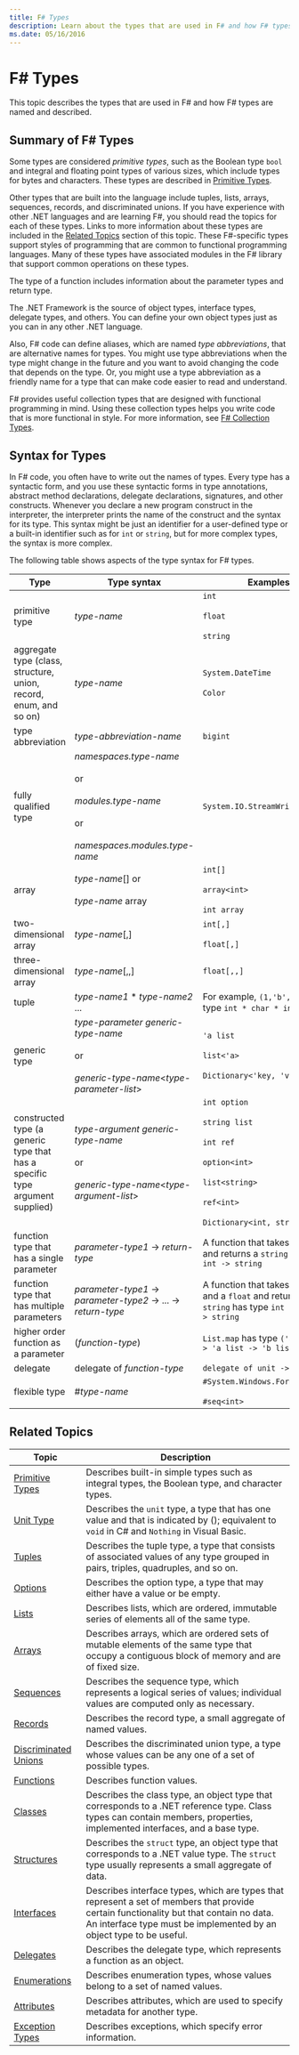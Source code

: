 ```yaml
---
title: F# Types
description: Learn about the types that are used in F# and how F# types are named and described.
ms.date: 05/16/2016
---
```

# F# Types

This topic describes the types that are used in F# and how F# types are named and described.


## Summary of F# Types
Some types are considered *primitive types*, such as the Boolean type `bool` and integral and floating point types of various sizes, which include types for bytes and characters. These types are described in [Primitive Types](primitive-types.md).

Other types that are built into the language include tuples, lists, arrays, sequences, records, and discriminated unions. If you have experience with other .NET languages and are learning F#, you should read the topics for each of these types. Links to more information about these types are included in the [Related Topics](https://msdn.microsoft.com/library/#rel) section of this topic. These F#-specific types support styles of programming that are common to functional programming languages. Many of these types have associated modules in the F# library that support common operations on these types.

The type of a function includes information about the parameter types and return type.

The .NET Framework is the source of object types, interface types, delegate types, and others. You can define your own object types just as you can in any other .NET language.

Also, F# code can define aliases, which are named *type abbreviations*, that are alternative names for types. You might use type abbreviations when the type might change in the future and you want to avoid changing the code that depends on the type. Or, you might use a type abbreviation as a friendly name for a type that can make code easier to read and understand.

F# provides useful collection types that are designed with functional programming in mind. Using these collection types helps you write code that is more functional in style. For more information, see [F# Collection Types](fsharp-collection-types.md).


## Syntax for Types
In F# code, you often have to write out the names of types. Every type has a syntactic form, and you use these syntactic forms in type annotations, abstract method declarations, delegate declarations, signatures, and other constructs. Whenever you declare a new program construct in the interpreter, the interpreter prints the name of the construct and the syntax for its type. This syntax might be just an identifier for a user-defined type or a built-in identifier such as for `int` or `string`, but for more complex types, the syntax is more complex.

The following table shows aspects of the type syntax for F# types.




|Type|Type syntax|Examples|
|----|-----------|--------|
|primitive type|*type-name*|`int`<br /><br />`float`<br /><br />`string`|
|aggregate type (class, structure, union, record, enum, and so on)|*type-name*|`System.DateTime`<br /><br />`Color`|
|type abbreviation|*type-abbreviation-name*|`bigint`|
|fully qualified type|*namespaces.type-name*<br /><br />or<br /><br />*modules.type-name*<br /><br />or<br /><br />*namespaces.modules.type-name*|`System.IO.StreamWriter`|
|array|*type-name*[] or<br /><br />*type-name* array|`int[]`<br /><br />`array<int>`<br /><br />`int array`|
|two-dimensional array|*type-name*[,]|`int[,]`<br /><br />`float[,]`|
|three-dimensional array|*type-name*[,,]|`float[,,]`|
|tuple|*type-name1* &#42; *type-name2* ...|For example, `(1,'b',3)` has type `int * char * int`|
|generic type|*type-parameter* *generic-type-name*<br /><br />or<br /><br />*generic-type-name*&lt;*type-parameter-list*&gt;|`'a list`<br /><br />`list<'a>`<br /><br />`Dictionary<'key, 'value>`|
|constructed type (a generic type that has a specific type argument supplied)|*type-argument* *generic-type-name*<br /><br />or<br /><br />*generic-type-name*&lt;*type-argument-list*&gt;|`int option`<br /><br />`string list`<br /><br />`int ref`<br /><br />`option<int>`<br /><br />`list<string>`<br /><br />`ref<int>`<br /><br />`Dictionary<int, string>`|
|function type that has a single parameter|*parameter-type1* -&gt; *return-type*|A function that takes an `int` and returns a `string` has type `int -> string`|
|function type that has multiple parameters|*parameter-type1* -&gt; *parameter-type2* -&gt; ... -&gt; *return-type*|A function that takes an `int` and a `float` and returns a `string` has type `int -> float -> string`|
|higher order function as a parameter|(*function-type*)|`List.map` has type `('a -> 'b) -> 'a list -> 'b list`|
|delegate|delegate of *function-type*|`delegate of unit -> int`|
|flexible type|#*type-name*|`#System.Windows.Forms.Control`<br /><br />`#seq<int>`|

## Related Topics


|                          Topic                           |                                                                                                  Description                                                                                                  |
|----------------------------------------------------------|---------------------------------------------------------------------------------------------------------------------------------------------------------------------------------------------------------------|
|          [Primitive Types](primitive-types.md)           |                                                        Describes built-in simple types such as integral types, the Boolean type, and character types.                                                         |
|                [Unit Type](unit-type.md)                 |                                  Describes the `unit` type, a type that has one value and that is indicated by (); equivalent to `void` in C# and `Nothing` in Visual Basic.                                  |
|                   [Tuples](tuples.md)                    |                                       Describes the tuple type, a type that consists of associated values of any type grouped in pairs, triples, quadruples, and so on.                                       |
|                  [Options](options.md)                   |                                                                  Describes the option type, a type that may either have a value or be empty.                                                                  |
|                    [Lists](lists.md)                     |                                                            Describes lists, which are ordered, immutable series of elements all of the same type.                                                             |
|                   [Arrays](arrays.md)                    |                                 Describes arrays, which are ordered sets of mutable elements of the same type that occupy a contiguous block of memory and are of fixed size.                                 |
|                [Sequences](sequences.md)                 |                                          Describes the sequence type, which represents a logical series of values; individual values are computed only as necessary.                                          |
|                  [Records](records.md)                   |                                                                         Describes the record type, a small aggregate of named values.                                                                         |
|     [Discriminated Unions](discriminated-unions.md)      |                                                    Describes the discriminated union type, a type whose values can be any one of a set of possible types.                                                     |
|             [Functions](functions/index.md)              |                                                                                          Describes function values.                                                                                           |
|                  [Classes](classes.md)                   |                   Describes the class type, an object type that corresponds to a .NET reference type. Class types can contain members, properties, implemented interfaces, and a base type.                   |
|               [Structures](structures.md)                |                              Describes the `struct` type, an object type that corresponds to a .NET value type. The `struct` type usually represents a small aggregate of data.                               |
|               [Interfaces](interfaces.md)                | Describes interface types, which are types that represent a set of members that provide certain functionality but that contain no data. An interface type must be implemented by an object type to be useful. |
|                [Delegates](delegates.md)                 |                                                                    Describes the delegate type, which represents a function as an object.                                                                     |
|             [Enumerations](enumerations.md)              |                                                                  Describes enumeration types, whose values belong to a set of named values.                                                                   |
|               [Attributes](attributes.md)                |                                                                  Describes attributes, which are used to specify metadata for another type.                                                                   |
| [Exception Types](exception-handling/exception-types.md) |                                                                            Describes exceptions, which specify error information.                                                                             |

